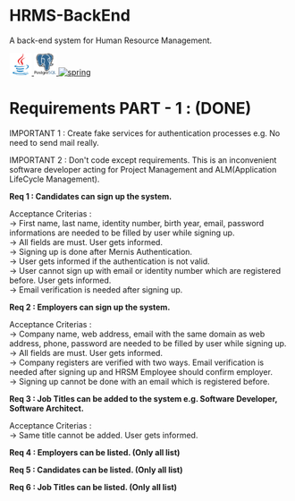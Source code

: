 # HRMS-BackEnd
A back-end system for Human Resource Management.

</a> <a href="https://www.java.com" target="_blank" rel="noreferrer"> <img src="https://raw.githubusercontent.com/devicons/devicon/master/icons/java/java-original.svg" alt="java" width="40" height="40"/> </a>
<a href="https://www.postgresql.org" target="_blank" rel="noreferrer"> <img src="https://raw.githubusercontent.com/devicons/devicon/master/icons/postgresql/postgresql-original-wordmark.svg" alt="postgresql" width="40" height="40"/> </a>
<a href="https://spring.io/" target="_blank" rel="noreferrer"> <img src="https://www.vectorlogo.zone/logos/springio/springio-icon.svg" alt="spring" width="40" height="40"/> </a>

# Requirements PART - 1 : (DONE)

IMPORTANT 1 : Create fake services for authentication processes e.g. No need to send mail really.

IMPORTANT 2 : Don't code except requirements. This is an inconvenient software developer acting for Project Management and ALM(Application LifeCycle Management).

<b> Req 1 : Candidates can sign up the system. </b>

Acceptance Criterias : <br>
-> First name, last name, identity number, birth year, email, password informations are needed to be filled by user while signing up. <br>
-> All fields are must. User gets informed. <br>
-> Signing up is done after Mernis Authentication. <br>
-> User gets informed if the authentication is not valid. <br>
-> User cannot sign up with email or identity number which are registered before. User gets informed. <br>
-> Email verification is needed after signing up.

<b> Req 2 : Employers can sign up the system. </b>

Acceptance Criterias : <br>
-> Company name, web address, email with the same domain as web address, phone, password are needed to be filled by user while signing up. <br>
-> All fields are must. User gets informed. <br>
-> Company registers are verified with two ways. Email verification is needed after signing up and HRSM Employee should confirm employer. <br>
-> Signing up cannot be done with an email which is registered before. <br>

<b> Req 3 : Job Titles can be added to the system e.g. Software Developer, Software Architect. </b>

Acceptance Criterias : <br>
-> Same title cannot be added. User gets informed.

<b> Req 4 : Employers can be listed. (Only all list) </b>

<b> Req 5 : Candidates can be listed. (Only all list) </b>

<b> Req 6 : Job Titles can be listed. (Only all list) </b>
